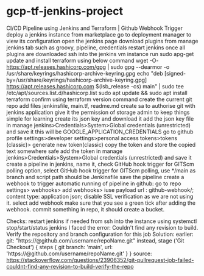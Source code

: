 # gcp-tf-jenkins-project
CI/CD Pipeline using Jenkins and Terraform | Github Webhook Trigger
deploy a jenkins instance from marketplace
go to deployment manager to view its configuration
open the jenkins page
download plugins from manage jenkins tab such as groovy, pipeline, credentials
restart jenkins once all plugins are downloaded
ssh into the jenkins vm instance
run sudo apg-get update and install terraform using below command 
wget -O- https://apt.releases.hashicorp.com/gpg | sudo gpg --dearmor -o /usr/share/keyrings/hashicorp-archive-keyring.gpg
echo "deb [signed-by=/usr/share/keyrings/hashicorp-archive-keyring.gpg] https://apt.releases.hashicorp.com $(lsb_release -cs) main" | sudo tee /etc/apt/sources.list.d/hashicorp.list
sudo apt update && sudo apt install terraform
confirm using terraform version command
create the current git repo
add files jenkinsfile, main.tf, readme.md
create sa to authorise git with jenkins application
give it the permission of storage admin to keep things simple for learning 
create its json key and download it
add the json key file in manage jenkins>Credentials>System>Global credentials (unrestricted) and save it
this will be GOOGLE_APPLICATION_CREDENTIALS
go to github profile settings>developer settings>personal access tokens>tokens (classic)> generate new token(classic)
copy the token and store the copied text somewhere safe
add the token in manage jenkins>Credentials>System>Global credentials (unrestricted) and save it
create a  pipeline in jenkins, name it, check GitHub hook trigger for GITScm polling option, select GitHub hook trigger for GITScm polling, use */main as branch and script path should be Jenkinsfile
save the pipeline
create a webhook to trigger automatic running of pipeline in github: go to repo settings> webhooks> add webhooks> iuse payload url : <jenkins url>github-webhook/; content type: application json; disable SSL verification as we are not using it.
select add webhook
make sure that you see a green tick after adding the webhook.
commit something in repo, it should create a bucket.

Checks: 
restart jenkins if needed from ssh into the instance using systemctl stop/start/status jenkins
I faced the error: Couldn't find any revision to build. Verify the repository and branch configuration for this job
Solution: 
earlier: git: "https://<token>@github.com/username/repoName.git"
instead,
stage ('Git Checkout') {
  steps {
      git branch: 'main', url: 'https://<token>@github.com/username/repoName.git'
     }
  }
source: https://stackoverflow.com/questions/23906352/git-pullrequest-job-failed-couldnt-find-any-revision-to-build-verify-the-repo

